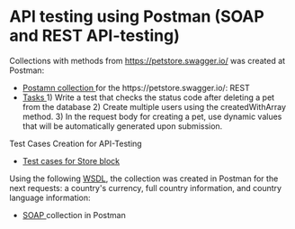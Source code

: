 #  API testing using Postman (SOAP and REST API-testing)

  Collections with methods from https://petstore.swagger.io/ was created at Postman:
 <ul>
<li>   <a href="https://drive.google.com/file/d/1JBnAWlfOi59NPzFS_fkcSiHGmeMJoWna/view?usp=sharing"> Postamn collection </a> for the https://petstore.swagger.io/: REST  </li>
<li>  <a href="https://drive.google.com/file/d/1eNM9cxfOqEK49w-hDmGocQXAOR26fpoi/view?usp=sharing"> Tasks </a> 1) Write a test that checks the status code after deleting a pet from the database 2) Create multiple users using the createdWithArray method. 3) In the request body for creating a pet, use dynamic values that will be automatically generated upon submission. </li>
</ul>
  Test Cases Creation for API-Testing
<ul>
<li>  <a href="https://docs.google.com/spreadsheets/d/1ETo6JZ0m5mKMy0ongys7-wt-N2Ea17z9FYCseFvgpcQ/edit#gid=549795683"> Test cases for Store block </a>   </li>
</ul>

 Using the following <a href="http://webservices.oorsprong.org/websamples.countryinfo/CountryInfoService.wso?WSDL">WSDL</a>, the collection was created in Postman for the next requests: a country's currency, full country information, and country language information: 
 <ul>
<li> <a href="https://drive.google.com/file/d/1MLDxT4XDqpHP1uadtzQeWRLlWl9PXZRC/view?usp=sharing"> SOAP </a> collection in Postman  </li>
</ul>
